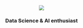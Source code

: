 <h1 align="center">
    <img src="https://readme-typing-svg.herokuapp.com/?font=Righteous&size=35&center=true&vCenter=true&width=500&height=70&duration=4000&lines=Welcome!;+I'm+Nassim+Lamnini;+" />
</h1>

<h3 align="center">Data Science & AI enthusiast</h3>


